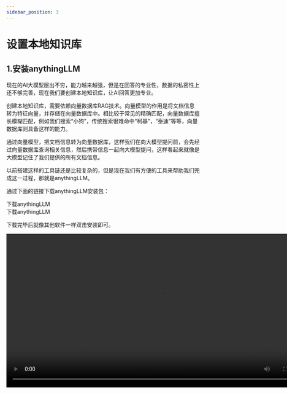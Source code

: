 ```yaml
---
sidebar_position: 3
---
```


# 设置本地知识库

## 1.安装anythingLLM


现在的AI大模型层出不穷，能力越来越强，但是在回答的专业性，数据的私密性上还不够完善，现在我们要创建本地知识库，让AI回答更加专业。

创建本地知识库，需要依赖向量数据库RAG技术。向量模型的作用是将文档信息转为特征向量，并存储在向量数据库中。相比较于常见的精确匹配，向量数据库擅长模糊匹配，例如我们搜索“小狗”，传统搜索很难命中“柯基”，“泰迪”等等，向量数据库则具备这样的能力。

通过向量模型，把文档信息转为向量数据库，这样我们在向大模型提问前，会先经过向量数据库查询相关信息，然后携带信息一起向大模型提问，这样看起来就像是大模型记住了我们提供的所有文档信息。

以前搭建这样的工具链还是比较复杂的，但是现在我们有方便的工具来帮助我们完成这一过程，那就是anythingLLM。

通过下面的链接下载anythingLLM安装包：

<Tabs>
  <TabItem value="intel" label="intel芯片">
      <div style={{ display: 'flex', flexDirection: 'column', gap: '10px', backgroundColor:'#EFEFEF', paddingTop:'12px', paddingBottom:'12px', borderRadius: '12px' }}>
        <InstallButton to="https://docs.docker.com/desktop/install/mac-install/">下载anythingLLM</InstallButton>
      </div>
  </TabItem>
  <TabItem value="mac" label="apple芯片">
      <div style={{ display: 'flex', flexDirection: 'column', gap: '10px', backgroundColor:'#EFEFEF', paddingTop:'12px', paddingBottom:'12px', borderRadius: '12px' }}>
        <InstallButton to="https://docs.docker.com/desktop/install/mac-install/">下载anythingLLM</InstallButton>
      </div>
  </TabItem>
</Tabs>

下载完毕后就像其他软件一样双击安装即可。


<video controls width='800' src="/video/001-hello-llama3.mp4" title="补充ollama run qwen的运行视频"/>

//todo: 补充anythingLLM的使用视频


安装完成之后，打开anythingLLM，点击左下角的设置，然后在LLM Preference里打开ollama，如果你的ollama已经在运行状态，可以看到他在监听默认的11434端口，这里保持默认不去修改，设置好模型和最大token后记得保存。然后选择Embedding Model，依然选择Ollama，这里的向量模型选择nomic，这里的最大chunk lengh设置为512，一般设置在256～512之间，表示文本被划分的颗粒度。接下来我们选择vector database，可以选择默认的lanceDB作为向量数据库。

<video controls width='800' src="/video/001-hello-llama3.mp4" title="补充ollama run qwen的运行视频"/>

//todo: 补充anythingLLM的存储数据库原理

我们来捋一下原理，想要和你的文档进行对话，第一步你需要创建向量数据库。将你的文档上传至anythingLLM，然后anythingLLM会调用nomic将这些文件进行向量化，向量转化之后的数据会被存放进lanceDB或者其他你配置的向量数据库中。


<video controls width='800' src="/video/001-hello-llama3.mp4" title="补充ollama run qwen的运行视频"/>

//todo: 补充anythingLLM的使用原理


现在我们已经将文档全面向量化，现在我们向大模型提问，大模型将会带着你的问题去向量数据库中搜索相关内容，再结合搜索到的内容回答给出答案。

<video controls width='800' src="/video/001-hello-llama3.mp4" title="补充ollama run qwen的运行视频"/>

//todo: 补充anythingLLM的操作视频


下面我们来操作anythingLLM，我们需要创建一个新的workspace工作空间。创建一个新的聊天，我们试试输入“你好”。然后再创建一个新的聊天窗口，在这个窗口里上传文档


<video controls width='800' src="/video/001-hello-llama3.mp4" title="补充ollama run qwen的运行视频"/>

//todo: 补充anythingLLM的操作视频

这里我上传的是《2023年AI大模型市场研究报告》，这篇报告详细介绍了2023年通用大模型的发展情况
下面我将导入这篇文档，选中，然后导入到workspace，记得点击保存。你需要等待一会儿，时长取决于你使用的是cpu还是gpu。上传完毕后，我们点击设置，再点击ChatSetting，将ChatMode改为Query，表示我们使用向量数据库里的知识，点击update workspace，保存生效，现在我们尝试向他提问，“2022年中国人工智能的市场行业规模有多大？”，点击show citations，可以看到相应数据的出处。

## 2.进阶使用，搭建私域的AI助手


